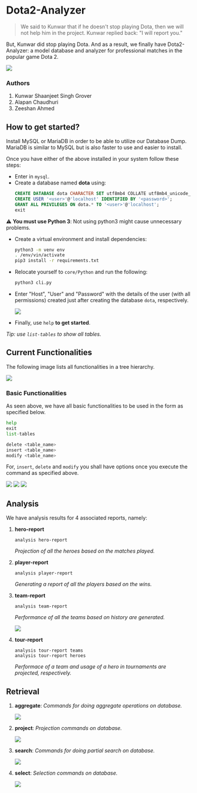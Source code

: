 # Dota2-Analyzer

> We said to Kunwar that if he doesn't stop playing Dota, then we will not help him in the project.
> Kunwar replied back: "I will report you."

But, Kunwar did stop playing Dota. And as a result, we finally have Dota2-Analyzer: a model database and analyzer for professional matches in the popular game Dota 2.

<img src="https://media.discordapp.net/attachments/689432710531252235/763047885108936764/https3A2F2Fwallpapercave.png?width=887&height=499">

### Authors
1. Kunwar Shaanjeet Singh Grover
2. Alapan Chaudhuri
3. Zeeshan Ahmed

## How to get started?
Install MySQL or MariaDB in order to be able to utilize our Database Dump. MariaDB is similar to MySQL but is also faster to use and easier to install.

Once you have either of the above installed in your system follow these steps:
- Enter in `mysql`.
- Create a database named **dota** using: 
	```sql
	CREATE DATABASE dota CHARACTER SET utf8mb4 COLLATE utf8mb4_unicode_ci;
    CREATE USER '<user>'@'localhost' IDENTIFIED BY '<password>';
    GRANT ALL PRIVILEGES ON dota.* TO '<user>'@'localhost';
    exit
	```
:warning: **You must use Python 3**: Not using python3 might cause unnecessary problems.
- Create a virtual environment and install dependencies:
    ```bash
    python3 -m venv env
    . /env/vin/activate
    pip3 install -r requirements.txt
    ```
- Relocate yourself to `core/Python` and run the following:
    ```bash
    python3 cli.py 
    ```
- Enter "Host", "User" and "Password" with the details of the user (with all permissions) created just after creating the database `dota`, respectively.

    <img src="https://cdn.discordapp.com/attachments/689432710531252235/763073998477066250/unknown.png">
- Finally, use `help` **to get started**.

*Tip: use `list-tables` to show all tables.*

## Current Functionalities

The following image lists all functionalities in a tree hierarchy.

<img src="https://media.discordapp.net/attachments/689432710531252235/763072897987379280/unknown.png?width=297&height=499">

### Basic Functionalities

As seen above, we have all basic functionalities to be used in the form as specified below.

```py
help
exit
list-tables

delete <table_name> 
insert <table_name>
modify <table_name>
```
For, `insert`, `delete` and `modify` you shall have options once you execute the command as specified above.

<img src="https://cdn.discordapp.com/attachments/689432710531252235/763078894001061938/unknown.png">

<img src="https://cdn.discordapp.com/attachments/689432710531252235/763079479462854726/unknown.png">

<img src="https://cdn.discordapp.com/attachments/689432710531252235/763079606475161610/unknown.png">

## Analysis

We have analysis results for 4 associated reports, namely:

1. **hero-report**
    ```
    analysis hero-report
    ```
    *Projection of all the heroes based on the matches played.*

3. **player-report**
    ```
    analysis player-report
    ```
    *Generating a report of all the players based on the wins.*
    
5. **team-report**
    ```
    analysis team-report
    ```
    *Performance of all the teams based on history are generated.*

    <img src="https://cdn.discordapp.com/attachments/689432710531252235/763070206670143519/unknown.png">
    
7. **tour-report**
    ```
    analysis tour-report teams
    analysis tour-report heroes
    ```
    *Performace of a team and usage of a hero in tournaments are projected, respectively.*

## Retrieval

1. **aggregate**: *Commands for doing aggregate operations on database.*

    <img src="https://cdn.discordapp.com/attachments/702963059764887656/763094586842808320/unknown.png">
3. **project**: *Projection commands on database.*

    <img src="https://cdn.discordapp.com/attachments/702963059764887656/763094662549733406/unknown.png">
5. **search**: *Commands for doing partial search on database.*

    <img src="https://cdn.discordapp.com/attachments/702963059764887656/763094879995559967/unknown.png">
6. **select**: *Selection commands on database.*

    <img src="https://cdn.discordapp.com/attachments/702963059764887656/763094726328451072/unknown.png">
